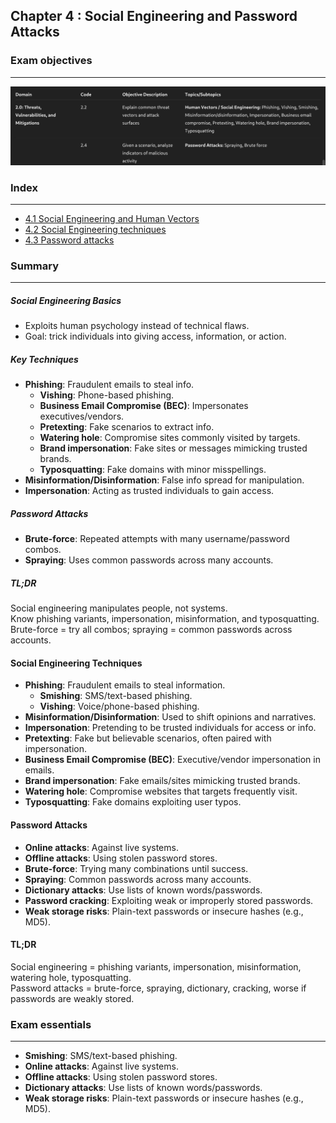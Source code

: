 ## Chapter 4 : Social Engineering and Password Attacks


### Exam objectives 
---
![Pasted image 20250818134701.png](../images/Pasted%20image%2020250818134701.png)

### Index
---
- [4.1 Social Engineering and Human Vectors](4.1%20Social%20Engineering%20and%20Human%20Vectors.md)
- [4.2 Social Engineering techniques](4.2%20Social%20Engineering%20techniques.md)
- [4.3 Password attacks](4.3%20Password%20attacks.md)

### Summary 
---
##### Social Engineering Basics  
- Exploits human psychology instead of technical flaws.  
- Goal: trick individuals into giving access, information, or action.  

##### Key Techniques  
- **Phishing**: Fraudulent emails to steal info.  
  - **Vishing**: Phone-based phishing.  
  - **Business Email Compromise (BEC)**: Impersonates executives/vendors.  
  - **Pretexting**: Fake scenarios to extract info.  
  - **Watering hole**: Compromise sites commonly visited by targets.  
  - **Brand impersonation**: Fake sites or messages mimicking trusted brands.  
  - **Typosquatting**: Fake domains with minor misspellings.  
- **Misinformation/Disinformation**: False info spread for manipulation.  
- **Impersonation**: Acting as trusted individuals to gain access.  

##### Password Attacks  
- **Brute-force**: Repeated attempts with many username/password combos.  
- **Spraying**: Uses common passwords across many accounts.  
##### TL;DR  
Social engineering manipulates people, not systems.  
Know phishing variants, impersonation, misinformation, and typosquatting.  
Brute-force = try all combos; spraying = common passwords across accounts.  

#### Social Engineering Techniques  
- **Phishing**: Fraudulent emails to steal information.  
  - **Smishing**: SMS/text-based phishing.  
  - **Vishing**: Voice/phone-based phishing.  
- **Misinformation/Disinformation**: Used to shift opinions and narratives.  
- **Impersonation**: Pretending to be trusted individuals for access or info.  
- **Pretexting**: Fake but believable scenarios, often paired with impersonation.  
- **Business Email Compromise (BEC)**: Executive/vendor impersonation in emails.  
- **Brand impersonation**: Fake emails/sites mimicking trusted brands.  
- **Watering hole**: Compromise websites that targets frequently visit.  
- **Typosquatting**: Fake domains exploiting user typos.  

#### Password Attacks  
- **Online attacks**: Against live systems.  
- **Offline attacks**: Using stolen password stores.  
- **Brute-force**: Trying many combinations until success.  
- **Spraying**: Common passwords across many accounts.  
- **Dictionary attacks**: Use lists of known words/passwords.  
- **Password cracking**: Exploiting weak or improperly stored passwords.  
- **Weak storage risks**: Plain-text passwords or insecure hashes (e.g., MD5).  


#### TL;DR  
Social engineering = phishing variants, impersonation, misinformation, watering hole, typosquatting.  
Password attacks = brute-force, spraying, dictionary, cracking, worse if passwords are weakly stored.  


### Exam essentials 
---
- **Smishing**: SMS/text-based phishing.  
- **Online attacks**: Against live systems.  
- **Offline attacks**: Using stolen password stores.  
- **Dictionary attacks**: Use lists of known words/passwords.  
- **Weak storage risks**: Plain-text passwords or insecure hashes (e.g., MD5).  